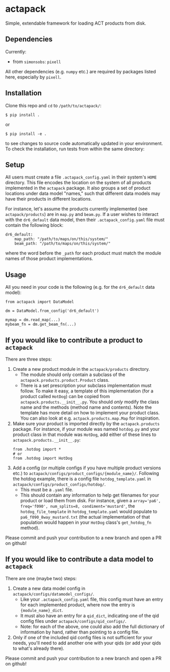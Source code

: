 # actapack
Simple, extendable framework for loading ACT products from disk.

## Dependencies
Currently:
* from `simonsobs`: `pixell`

All other dependencies (e.g. `numpy` etc.) are required by packages listed here, especially by `pixell`.

## Installation
Clone this repo and `cd` to `/path/to/actapack/`:
```
$ pip install .
```
or 
```
$ pip install -e .
```
to see changes to source code automatically updated in your environment. To check the installation, run tests from within the same directory:

## Setup
All users must create a file `.actapack_config.yaml` in their system's `HOME` directory. This file encodes the location on the system of all products implemented in the `actapack` package. It also groups a set of product locations under data model "names," such that different data models may have their products in different locations.

For instance, let's assume the products currently implemented (see `actapack/products`) are in `map.py` and `beam.py`. If a user wishes to interact with the `dr6_default` data model, then their `.actapack_config.yaml` file must contain the following block:
```
dr6_default:
    map_path: "/path/to/maps/on/this/system/"
    beam_path: "/path/to/maps/on/this/system/"
```
where the word before the `_path` for each product must match the module names of those product implementations.

## Usage
All you need in your code is the following (e.g. for the `dr6_default` data model):
```
from actapack import DataModel

dm = DataModel.from_config('dr6_default')

mymap = dm.read_map(...)
mybeam_fn = dm.get_beam_fn(...)
```

## If you would like to contribute a product to `actapack`
There are three steps:
1. Create a new product module in the `actapack/products` directory.
    * The module should only contain a subclass of the `actapack.products.product.Product` class.
    * There is a set prescription your subclass implementation must follow. To make it easy, a template of this implementation (for a product called `HotDog`) can be copied from `actapack.products.__init__.py`. You should *only* modify the class name and the methods (method name and contents). Note the template has more detail on how to implement your product class. You can also look at e.g. `actpack.products.map.Map` for inspiration.
2. Make sure your product is imported directly by the `actapack.products` package. For instance, if your module was named `hotdog.py` and your product class in that module was `HotDog`, add either of these lines to `actapack.products.__init__.py`:
    ```
    from .hotdog import *
    # or
    from .hotdog import HotDog
    ```
3. Add a config (or multiple configs if you have multiple product versions etc.) to `actapack/configs/product_configs/{module_name}/`. Following the hotdog example, there is a config file `hotdog_template.yaml` in `actapack/configs/product_configs/hotdog/`.
    * This must be a `.yaml` file.
    * This should contain any information to help get filenames for your product or load them from disk. For instance, given a `array='pa6', freq='f090', num_splits=8, condiment='mustard'`, the `hotdog_file_template` in `hotdog_template.yaml` would populate to `pa6_f090_8way_mustard.txt` (the actual implementation of that population would happen in your `HotDog` class's `get_hotdog_fn` method).
    
Please commit and push your contribution to a new branch and open a PR on github!
    
## If you would like to contribute a data model to `actapack`
There are one (maybe two) steps:
1. Create a new data model config in `actapack/configs/datamodel_configs/`.
    * Like your `.actapack_config.yaml` file, this config must have an entry for each implemented product, where now the entry is `{module_name}_dict`. 
    * It must also have an entry for a `qid_dict`, indicating one of the qid config files under `actapack/configs/qid_configs/`.
    * Note: for each of the above, one could also add the full dictionary of information by hand, rather than pointing to a config file.
2. Only if one of the included qid config files is not sufficient for your needs, you'll need to add another one with your qids (or add your qids to what's already there).

Please commit and push your contribution to a new branch and open a PR on github!
